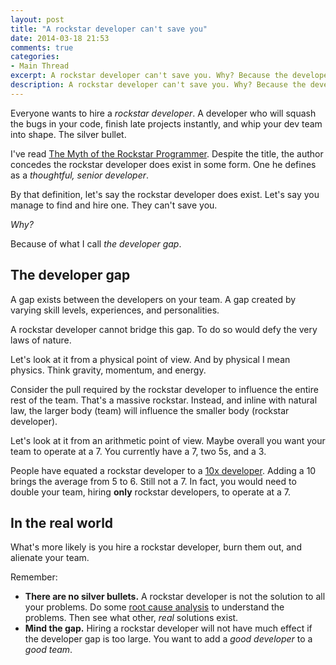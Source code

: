 ```yaml
---
layout: post
title: "A rockstar developer can't save you"
date: 2014-03-18 21:53
comments: true
categories: 
- Main Thread
excerpt: A rockstar developer can't save you. Why? Because the developer gap.
description: A rockstar developer can't save you. Why? Because the developer gap.
---
```

Everyone wants to hire a *rockstar developer*. A developer who will squash the bugs in your code, finish late projects instantly, and whip your dev team into shape. The silver bullet.

I've read [The Myth of the Rockstar Programmer](http://www.hanselman.com/blog/TheMythOfTheRockstarProgrammer.aspx "The Myth of the Rockstar Programmer"). Despite the title, the author concedes the rockstar developer does exist in some form. One he defines as a *thoughtful, senior developer*.

By that definition, let's say the rockstar developer does exist. Let's say you manage to find and hire one. They can't save you.

*Why?*

Because of what I call *the developer gap*.

## The developer gap
A gap exists between the developers on your team. A gap created by varying skill levels, experiences, and personalities.

A rockstar developer cannot bridge this gap. To do so would defy the very laws of nature.

Let's look at it from a physical point of view. And by physical I mean physics. Think gravity, momentum, and energy.

Consider the pull required by the rockstar developer to influence the entire rest of the team. That's a massive rockstar. Instead, and inline with natural law, the larger body (team) will influence the smaller body (rockstar developer).

Let's look at it from an arithmetic point of view. Maybe overall you want your team to operate at a 7. You currently have a 7, two 5s, and a 3.

People have equated a rockstar developer to a [10x developer](https://medium.com/about-work/6aedba30ecfe). Adding a 10 brings the average from 5 to 6. Still not a 7. In fact, you would need to double your team, hiring **only** rockstar developers, to operate at a 7.

## In the real world
What's more likely is you hire a rockstar developer, burn them out, and alienate your team.

Remember:

- **There are no silver bullets.** A rockstar developer is not the solution to all your problems. Do some [root cause analysis](http://jason.pureconcepts.net/2010/04/root_cause_analysis/) to understand the problems. Then see what other, *real* solutions exist.
- **Mind the gap.** Hiring a rockstar developer will not have much effect if the developer gap is too large. You want to add a *good developer* to a *good team*.
